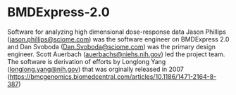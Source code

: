 # BMDExpress-2.0
Software for analyzing high dimensional dose-response data
Jason Phillips (jason.phillips@sciome.com) was the software engineer on BMDExpress 2.0 and Dan Svoboda (Dan.Svoboda@sciome.com) was the primary design engineer. Scott Auerbach (auerbachs@niehs.nih.gov) led the project team.
The software is derivation of efforts by Longlong Yang (longlong.yang@nih.gov) that was orginally released in 2007 (https://bmcgenomics.biomedcentral.com/articles/10.1186/1471-2164-8-387)
